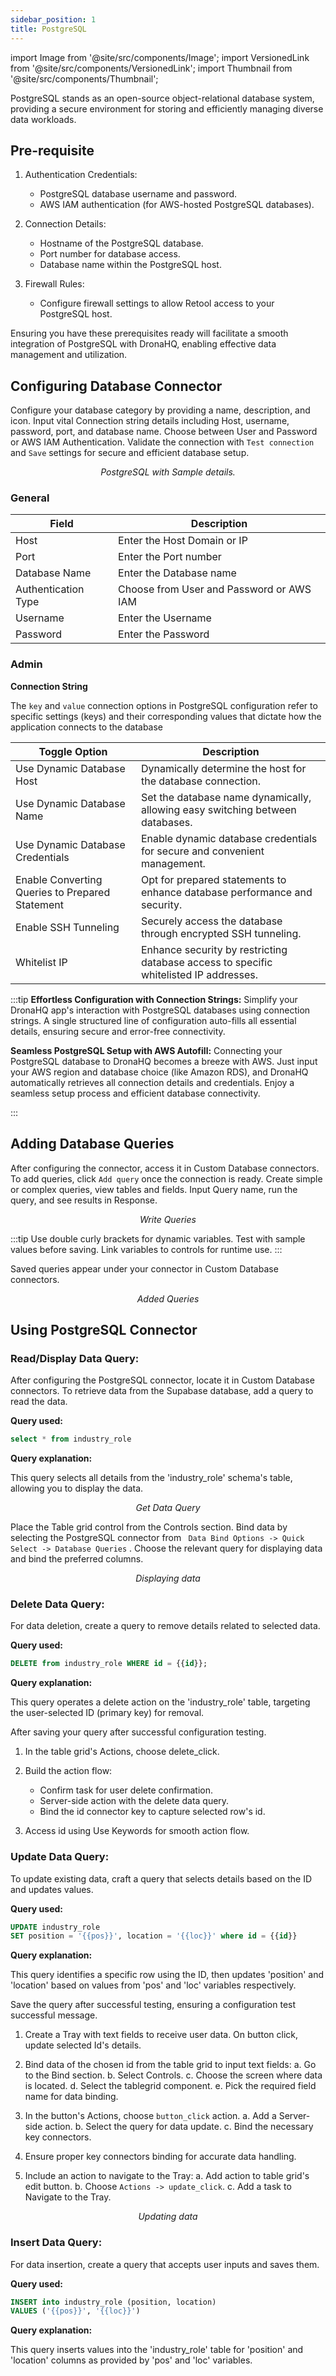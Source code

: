 ```yaml
---
sidebar_position: 1
title: PostgreSQL
---
```

import Image from '@site/src/components/Image';
import VersionedLink from '@site/src/components/VersionedLink';
import Thumbnail from '@site/src/components/Thumbnail';


PostgreSQL stands as an open-source object-relational database system, providing a secure environment for storing and efficiently managing diverse data workloads. 

## Pre-requisite

1. Authentication Credentials:
   - PostgreSQL database username and password.
   - AWS IAM authentication (for AWS-hosted PostgreSQL databases).

2. Connection Details:
   - Hostname of the PostgreSQL database.
   - Port number for database access.
   - Database name within the PostgreSQL host.

3. Firewall Rules:
   - Configure firewall settings to allow Retool access to your PostgreSQL host.

Ensuring you have these prerequisites ready will facilitate a smooth integration of PostgreSQL with DronaHQ, enabling effective data management and utilization.



## Configuring Database Connector

Configure your database category by providing a name, description, and icon. Input vital Connection string details including Host, username, password, port, and database name. Choose between User and Password or AWS IAM Authentication. Validate the connection with `Test connection` and `Save` settings for secure and efficient database setup.

<figure>
  <Thumbnail src="/img/reference/connectors/postgresql/details.png" alt="PostgreSQL with Sample details." />
  <figcaption align = "center"><i>PostgreSQL with Sample details.</i></figcaption>
</figure>

### General 

| Field                | Description                             |
|----------------------|-----------------------------------------|
| Host                 | Enter the Host Domain or IP             |
| Port                 | Enter the Port number                   |
| Database Name        | Enter the Database name                 |
| Authentication Type | Choose from User and Password or AWS IAM |
| Username             | Enter the Username                      |
| Password             | Enter the Password                      |


### Admin

**Connection String**

The `key` and `value` connection options in PostgreSQL configuration refer to specific settings (keys) and their corresponding values that dictate how the application connects to the database


| Toggle Option                            | Description                                                                               |
|------------------------------------------|-------------------------------------------------------------------------------------------|
| Use Dynamic Database Host                | Dynamically determine the host for the database connection.                               |
| Use Dynamic Database Name                | Set the database name dynamically, allowing easy switching between databases.              |
| Use Dynamic Database Credentials         | Enable dynamic database credentials for secure and convenient management.                  |
| Enable Converting Queries to Prepared Statement | Opt for prepared statements to enhance database performance and security.          |
| Enable SSH Tunneling                     | Securely access the database through encrypted SSH tunneling.                              |
| Whitelist IP                             | Enhance security by restricting database access to specific whitelisted IP addresses.     |


:::tip
**Effortless Configuration with Connection Strings:**
Simplify your DronaHQ app's interaction with PostgreSQL databases using connection strings. A single structured line of configuration auto-fills all essential details, ensuring secure and error-free connectivity.

**Seamless PostgreSQL Setup with AWS Autofill:**
Connecting your PostgreSQL database to DronaHQ becomes a breeze with AWS. Just input your AWS region and database choice (like Amazon RDS), and DronaHQ automatically retrieves all connection details and credentials. Enjoy a seamless setup process and efficient database connectivity.

:::



## Adding Database Queries
After configuring the connector, access it in Custom Database connectors. 
To add queries, click `Add query` once the connection is ready. Create simple or complex queries, view tables and fields. Input Query name, run the query, and see results in Response.

<figure>
  <Thumbnail src="/img/reference/connectors/postgresql/data-query.jpeg" alt="Write Queries" />
  <figcaption align = "center"><i>Write Queries</i></figcaption>
</figure>

:::tip
Use double curly brackets for dynamic variables. Test with sample values before saving. Link variables to controls for runtime use. 
:::

Saved queries appear under your connector in Custom Database connectors.

<figure>
  <Thumbnail src="/img/reference/connectors/postgresql/queries.jpeg" alt="Added Queries" />
  <figcaption align = "center"><i>Added Queries</i></figcaption>
</figure>

## Using PostgreSQL Connector

### Read/Display Data Query: ### 

After configuring the PostgreSQL connector, locate it in Custom Database connectors. To retrieve data from the Supabase database, add a query to read the data.

**Query used:**

```sql
select * from industry_role
```

**Query explanation:**

This query selects all details from the 'industry_role' schema's table, allowing you to display the data.

<figure>
  <Thumbnail src="/img/reference/connectors/postgresql/get-data.png" alt="Get Data Query" />
  <figcaption align = "center"><i>Get Data Query</i></figcaption>
</figure>


Place the Table grid control from the Controls section. Bind data by selecting the PostgreSQL connector from ` Data Bind Options -> Quick Select -> Database Queries` . Choose the relevant query for displaying data and bind the preferred columns.

<figure>
  <Thumbnail src="/img/reference/connectors/postgresql/display.png" alt="Displaying data" />
  <figcaption align = "center"><i>Displaying data</i></figcaption>
</figure>



### Delete Data Query: ### 

For data deletion, create a query to remove details related to selected data.

**Query used:**

```sql
DELETE from industry_role WHERE id = {{id}};
```

**Query explanation:**

This query operates a delete action on the 'industry_role' table, targeting the user-selected ID (primary key) for removal.


After saving your query after successful configuration testing.

1. In the table grid's Actions, choose delete_click.

2. Build the action flow:
   - Confirm task for user delete confirmation.
   - Server-side action with the delete data query.
   - Bind the id connector key to capture selected row's id.

3. Access id using Use Keywords for smooth action flow.



### Update Data Query: ### 

To update existing data, craft a query that selects details based on the ID and updates values.

**Query used:**

```sql
UPDATE industry_role
SET position = '{{pos}}', location = '{{loc}}' where id = {{id}}
```

**Query explanation:**

This query identifies a specific row using the ID, then updates 'position' and 'location' based on values from 'pos' and 'loc' variables respectively.

Save the query after successful testing, ensuring a configuration test successful message.

1. Create a Tray with text fields to receive user data. On button click, update selected Id's details.

2. Bind data of the chosen id from the table grid to input text fields:
   a. Go to the Bind section.
   b. Select Controls.
   c. Choose the screen where data is located.
   d. Select the tablegrid component.
   e. Pick the required field name for data binding.

3. In the button's Actions, choose `button_click` action.
   a. Add a Server-side action.
   b. Select the query for data update.
   c. Bind the necessary key connectors.

4. Ensure proper key connectors binding for accurate data handling.

5. Include an action to navigate to the Tray:
   a. Add action to table grid's edit button.
   b. Choose `Actions -> update_click`.
   c. Add a task to Navigate to the Tray.

<figure>
  <Thumbnail src="/img/reference/connectors/postgresql/update.png" alt="Updating data" />
  <figcaption align = "center"><i>Updating data</i></figcaption>
</figure>

### Insert Data Query: ### 

For data insertion, create a query that accepts user inputs and saves them.

**Query used:**

```sql
INSERT into industry_role (position, location)
VALUES ('{{pos}}', '{{loc}}')
```

**Query explanation:**

This query inserts values into the 'industry_role' table for 'position' and 'location' columns as provided by 'pos' and 'loc' variables.
